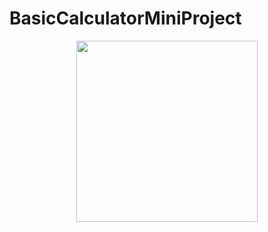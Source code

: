 # BasicCalculatorMiniProject

<p align="center"><img src="/Users/user/Desktop/ComputingLab1/CalculatorApp/calculator_icon.ico " width="290"></p>
